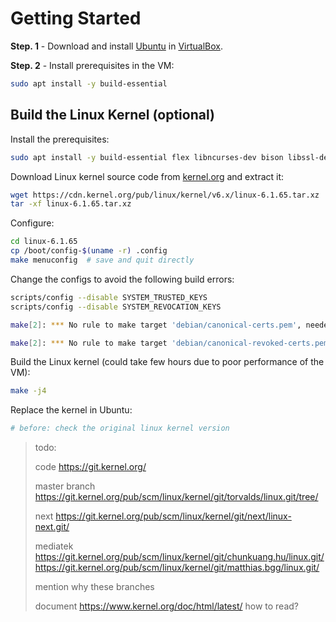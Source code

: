 # Getting Started

**Step. 1** - Download and install [Ubuntu](https://ubuntu.com/download/server) in [VirtualBox](https://www.virtualbox.org/wiki/Downloads).

**Step. 2** - Install prerequisites in the VM:

```sh
sudo apt install -y build-essential
```

## Build the Linux Kernel (optional)

Install the prerequisites:

```sh
sudo apt install -y build-essential flex libncurses-dev bison libssl-dev bc libelf-dev
```

Download Linux kernel source code from [kernel.org](https://kernel.org/) and extract it:

```sh
wget https://cdn.kernel.org/pub/linux/kernel/v6.x/linux-6.1.65.tar.xz
tar -xf linux-6.1.65.tar.xz
```

Configure:

```sh
cd linux-6.1.65
cp /boot/config-$(uname -r) .config
make menuconfig  # save and quit directly
```

Change the configs to avoid the following build errors:

```sh
scripts/config --disable SYSTEM_TRUSTED_KEYS
scripts/config --disable SYSTEM_REVOCATION_KEYS
```

```sh
make[2]: *** No rule to make target 'debian/canonical-certs.pem', needed by 'certs/x509_certificate_list'.  Stop.
```

```sh
make[2]: *** No rule to make target 'debian/canonical-revoked-certs.pem', needed by 'certs/x509_revocation_list'.  Stop.
```

Build the Linux kernel (could take few hours due to poor performance of the VM):

```sh
make -j4
```

Replace the kernel in Ubuntu:

```sh
# before: check the original linux kernel version
```

> todo:
>
> code
> https://git.kernel.org/
>
> master branch
> https://git.kernel.org/pub/scm/linux/kernel/git/torvalds/linux.git/tree/
>
> next
> https://git.kernel.org/pub/scm/linux/kernel/git/next/linux-next.git/
>
> mediatek
> https://git.kernel.org/pub/scm/linux/kernel/git/chunkuang.hu/linux.git/
> https://git.kernel.org/pub/scm/linux/kernel/git/matthias.bgg/linux.git/
>
> mention why these branches
>
> document
> https://www.kernel.org/doc/html/latest/
> how to read?
